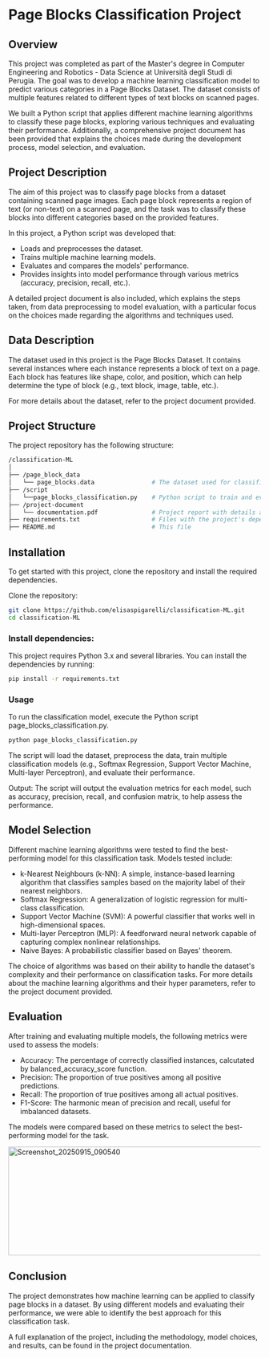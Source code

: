 # Page Blocks Classification Project

## Overview

This project was completed as part of the Master's degree in Computer Engineering and Robotics - Data Science at Università degli Studi di Perugia. 
The goal was to develop a machine learning classification model to predict various categories in a Page Blocks Dataset. 
The dataset consists of multiple features related to different types of text blocks on scanned pages.

We built a Python script that applies different machine learning algorithms to classify these page blocks, exploring various techniques and evaluating their performance. 
Additionally, a comprehensive project document has been provided that explains the choices made during the development process, model selection, and evaluation.

## Project Description

The aim of this project was to classify page blocks from a dataset containing scanned page images. 
Each page block represents a region of text (or non-text) on a scanned page, and the task was to classify these blocks into different categories based on the provided features.

In this project, a Python script was developed that:

- Loads and preprocesses the dataset.
- Trains multiple machine learning models.
- Evaluates and compares the models' performance.
- Provides insights into model performance through various metrics (accuracy, precision, recall, etc.).

A detailed project document is also included, which explains the steps taken, from data preprocessing to model evaluation, with a particular focus on the choices made regarding the algorithms and techniques used.

## Data Description

The dataset used in this project is the Page Blocks Dataset. It contains several instances where each instance represents a block of text on a page. 
Each block has features like shape, color, and position, which can help determine the type of block (e.g., text block, image, table, etc.).

For more details about the dataset, refer to the project document provided.

## Project Structure

The project repository has the following structure:
```sh
/classification-ML
│
├── /page_block_data
│   └── page_blocks.data                # The dataset used for classification
├── /script
│   └──page_blocks_classification.py    # Python script to train and evaluate models
├── /project-document
│   └── documentation.pdf               # Project report with details and choices made
├── requirements.txt                    # Files with the project's dependencies
├── README.md                           # This file

```
## Installation
To get started with this project, clone the repository and install the required dependencies.

Clone the repository:
```sh
git clone https://github.com/elisaspigarelli/classification-ML.git
cd classification-ML
```

### Install dependencies:
This project requires Python 3.x and several libraries. You can install the dependencies by running:
```sh
pip install -r requirements.txt
```

### Usage
To run the classification model, execute the Python script page_blocks_classification.py.

```sh
python page_blocks_classification.py
```

The script will load the dataset, preprocess the data, train multiple classification models (e.g., Softmax Regression, Support Vector Machine, Multi-layer Perceptron), and evaluate their performance.

Output:
The script will output the evaluation metrics for each model, such as accuracy, precision, recall, and confusion matrix, to help assess the performance.

## Model Selection

Different machine learning algorithms were tested to find the best-performing model for this classification task. Models tested include:
- k-Nearest Neighbours (k-NN): A simple, instance-based learning algorithm that classifies samples based on the majority label of their nearest neighbors.
- Softmax Regression: A generalization of logistic regression for multi-class classification.
- Support Vector Machine (SVM): A powerful classifier that works well in high-dimensional spaces.
- Multi-layer Perceptron (MLP): A feedforward neural network capable of capturing complex nonlinear relationships.
- Naive Bayes: A probabilistic classifier based on Bayes' theorem.

The choice of algorithms was based on their ability to handle the dataset's complexity and their performance on classification tasks.
For more details about the machine learning algorithms and their hyper parameters, refer to the project document provided.

## Evaluation
After training and evaluating multiple models, the following metrics were used to assess the models:

- Accuracy: The percentage of correctly classified instances, calcutated by balanced_accuracy_score function.
- Precision: The proportion of true positives among all positive predictions.
- Recall: The proportion of true positives among all actual positives.
- F1-Score: The harmonic mean of precision and recall, useful for imbalanced datasets.

The models were compared based on these metrics to select the best-performing model for the task.
 
  <img width="631" height="217" alt="Screenshot_20250915_090540" src="https://github.com/user-attachments/assets/29f44b5b-9425-4460-a13d-1e7e6ae6bd51" />

## Conclusion

The project demonstrates how machine learning can be applied to classify page blocks in a dataset. By using different models and evaluating their performance, we were able to identify the best approach for this classification task.

A full explanation of the project, including the methodology, model choices, and results, can be found in the project documentation.
